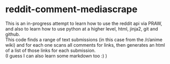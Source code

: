 # reddit-comment-mediascrape
This is an in-progress attempt to learn how to use the reddit api via PRAW, and also to learn how to use python at a higher level, html, jinja2, git and github.   
This code finds a range of text submissions (in this case from the /r/anime wiki) and for each one scans all comments for links, then generates an html of a list of those links for each submission.  
(I guess I can also learn some markdown too :) )